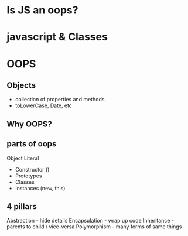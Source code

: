 # Is JS an oops?

# javascript & Classes

# OOPS

## Objects
- collection of properties and methods
- toLowerCase, Date, etc

## Why OOPS?
## parts of oops
 Object Literal


- Constructor ()
- Prototypes
- Classes
- Instances (new, this)

## 4 pillars
Abstraction - hide details
Encapsulation - wrap up code
Inheritance - parents to child / vice-versa
Polymorphism - many forms of same things